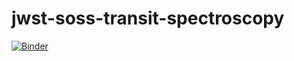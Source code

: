 # jwst-soss-transit-spectroscopy

[![Binder](https://mybinder.org/badge_logo.svg)](https://mybinder.org/v2/gh/ivastar/jwst-soss-transit-spectroscopy/main)
